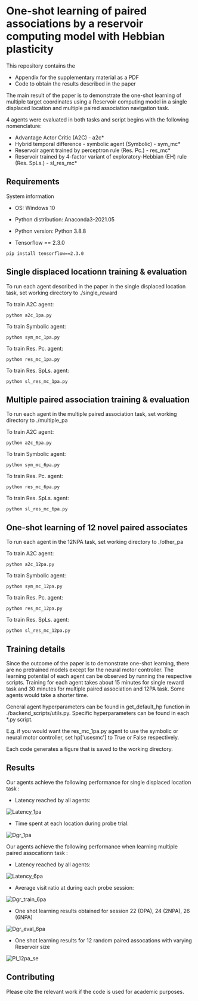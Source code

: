 # One-shot learning of paired associations by a reservoir computing model with Hebbian plasticity

This repository contains the 
- Appendix for the supplementary material as a PDF 
- Code to obtain the results described in the paper
      
The main result of the paper is to demonstrate the one-shot learning of multiple target coordinates using a Reservoir computing model in a single displaced location and multiple paired association navigation task.

4 agents were evaluated in both tasks and script begins with the following nomenclature:
- Advantage Actor Critic (A2C)                                                        - a2c*
- Hybrid temporal difference - symbolic agent (Symbolic)                              - sym_mc*
- Reservoir agent trained by perceptron rule (Res. Pc.)                               - res_mc*
- Reservoir trained by 4-factor variant of exploratory-Hebbian (EH) rule (Res. SpLs.) - sl_res_mc*


## Requirements

System information

- OS: Windows 10

- Python distribution: Anaconda3-2021.05

- Python version: Python 3.8.8

- Tensorflow == 2.3.0

```setup
pip install tensorflow==2.3.0
```

## Single displaced locationn training & evaluation

To run each agent described in the paper in the single displaced location task, set working directory to ./single_reward

To train A2C agent:
```train
python a2c_1pa.py
```
To train Symbolic agent:
```train
python sym_mc_1pa.py
```
To train Res. Pc. agent:
```train
python res_mc_1pa.py
```
To train Res. SpLs. agent:
```train
python sl_res_mc_1pa.py
```

## Multiple paired association training & evaluation

To run each agent in the multiple paired association task, set working directory to ./multiple_pa

To train A2C agent:
```train
python a2c_6pa.py
```
To train Symbolic agent:
```train
python sym_mc_6pa.py
```
To train Res. Pc. agent:
```train
python res_mc_6pa.py
```
To train Res. SpLs. agent:
```train
python sl_res_mc_6pa.py
```


## One-shot learning of 12 novel paired associates 
To run each agent in the 12NPA task, set working directory to ./other_pa

To train A2C agent:
```train
python a2c_12pa.py
```
To train Symbolic agent:
```train
python sym_mc_12pa.py
```
To train Res. Pc. agent:
```train
python res_mc_12pa.py
```
To train Res. SpLs. agent:
```train
python sl_res_mc_12pa.py
```


## Training details

Since the outcome of the paper is to demonstrate one-shot learning, there are no pretrained models except for the neural motor controller. The learning potential of each agent can be observed by running the respective scripts.
Training for each agent takes about 15 minutes for single reward task and 30 minutes for multiple paired association and 12PA task. Some agents would take a shorter time.

General agent hyperparameters can be found in get_default_hp function in ./backend_scripts/utils.py. Specific hyperparameters can be found in each *.py script.

E.g. if you would want the res_mc_1pa.py agent to use the symbolic or neural motor controller, set hp['usesmc'] to True or False respectively.

Each code generates a figure that is saved to the working directory. 


## Results

Our agents achieve the following performance for single displaced location task :

- Latency reached by all agents:

![Latency_1pa](https://user-images.githubusercontent.com/35286288/120445898-a76a6300-c3bb-11eb-8dd8-50068163b657.png)

- Time spent at each location during probe trial:

![Dgr_1pa](https://user-images.githubusercontent.com/35286288/120445926-ad604400-c3bb-11eb-9add-251cd5e2fbdb.png)


Our agents achieve the following performance when learning multiple paired assocationn task :
- Latency reached by all agents:

![Latency_6pa](https://user-images.githubusercontent.com/35286288/120445947-b224f800-c3bb-11eb-88a8-239e2e325099.png)

- Average visit ratio at during each probe session:

![Dgr_train_6pa](https://user-images.githubusercontent.com/35286288/120445966-b94c0600-c3bb-11eb-9c6c-6a676cf70c4d.png)

- One shot learning results obtained for session 22 (OPA), 24 (2NPA), 26 (6NPA)

![Dgr_eval_6pa](https://user-images.githubusercontent.com/35286288/120445974-bcdf8d00-c3bb-11eb-9159-abe9d18fc23d.png)

- One shot learning results for 12 random paired assocations with varying Reservoir size

![PI_12pa_se](https://user-images.githubusercontent.com/35286288/120446029-c79a2200-c3bb-11eb-8f2d-b782f1a727ce.png)

## Contributing
Please cite the relevant work if the code is used for academic purposes.
